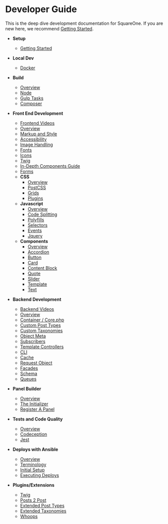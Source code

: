 # Developer Guide

This is the deep dive development documentation for SquareOne. If you are new here, we recommend [Getting Started](/docs/setup/README.md).

* **Setup**
	* [Getting Started](/docs/setup/README.md)

* **Local Dev**
	* [Docker](/docs/docker/README.md)

* **Build**
	* [Overview](/docs/build/README.md)
	* [Node](/docs/build/node.md)
	* [Gulp Tasks](/docs/build/gulp.md)
	* [Composer](/docs/build/composer.md)

* **Front End Development**
	* [Frontend Videos](/docs/frontend/videos.md)
	* [Overview](/docs/frontend/README.md)
	* [Markup and Style](/docs/frontend/markup-and-style.md)
	* [Accessibility](/docs/frontend/accessibility.md)
	* [Image Handling](/docs/frontend/images.md)
	* [Fonts](/docs/frontend/fonts.md)
	* [Icons](/docs/frontend/icons.md)
	* [Twig](/docs/frontend/twig.md)
	* [In-Depth Components Guide](/docs/frontend/components-guide.md)
	* [Forms](/docs/frontend/forms/README.md)
	* **CSS**
		* [Overview](/docs/frontend/css/README.md)
		* [PostCSS](/docs/frontend/css/postcss.md)
		* [Grids](/docs/frontend/css/grids.md)
		* [Plugins](/docs/frontend/css/plugins.md)
	* **Javascript**
		* [Overview](/docs/frontend/js/README.md)
		* [Code Splitting](/docs/frontend/js/code-splitting.md)
		* [Polyfills](/docs/frontend/js/polyfills.md)
		* [Selectors](/docs/frontend/js/selectors.md)
		* [Events](/docs/frontend/js/events.md)
		* [Jquery](/docs/frontend/js/jquery.md)
	* **Components**
		* [Overview](/docs/frontend/components/README.md)
		* [Accordion](/docs/frontend/components/accordion.md)
		* [Button](/docs/frontend/components/button.md)
		* [Card](/docs/frontend/components/card.md)
		* [Content Block](/docs/frontend/components/content_block.md)
		* [Quote](/docs/frontend/components/quote.md)
		* [Slider](/docs/frontend/components/slider.md)
		* [Template](/docs/frontend/components/template.md)
		* [Text](/docs/frontend/components/text.md)

* **Backend Development**
	* [Backend Videos](/docs/backend/videos.md)  
	* [Overview](/docs/backend/README.md)
	* [Container / Core.php](/docs/backend/container.md)
	* [Custom Post Types](/docs/backend/post-types.md)
	* [Custom Taxonomies](/docs/backend/taxonomies.md)
	* [Object Meta](/docs/backend/object-meta.md)
	* [Subscribers](/docs/backend/subscribers.md)
	* [Template Controllers](/docs/backend/data.md)
	* [CLI](/docs/backend/cli.md)
	* [Cache](/docs/backend/object-cache.md)
	* [Request Object](/docs/backend/request.md)
	* [Facades](/docs/backend/facades.md)
	* [Schema](/docs/backend/schema.md)
	* [Queues](/docs/backend/queues.md)

* **Panel Builder**
	* [Overview](/docs/panels/README.md)
	* [The Initializer](/docs/panels/initializer.md)
	* [Register A Panel](/docs/panels/register.md)

* **Tests and Code Quality**
	* [Overview](/docs/tests/README.md)
	* [Codeception](/docs/tests/codeception.md)
	* [Jest](/docs/tests/jest.md)

* **Deploys with Ansible**
	* [Overview](/docs/ansible/README.md)
	* [Terminology](/docs/ansible/terminology.md)
	* [Initial Setup](/docs/ansible/initial-setup.md)
	* [Executing Deploys](/docs/ansible/deploys.md)

* **Plugins/Extensions**
	* [Twig](https://twig.symfony.com/)
	* [Posts 2 Post](https://github.com/scribu/wp-posts-to-posts/wiki)
	* [Extended Post Types](https://github.com/johnbillion/extended-cpts/blob/master/README.md)
	* [Extended Taxonomies](https://github.com/johnbillion/extended-taxos/blob/master/README.md)
	* [Whoops](/docs/backend/whoops.md)
